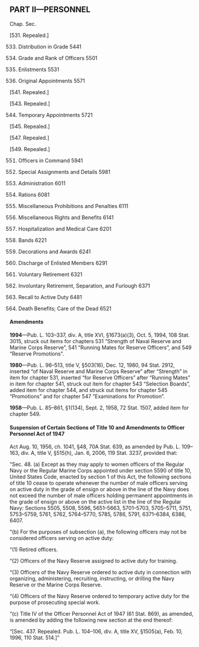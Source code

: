 PART II—PERSONNEL
----------

Chap. Sec.

[531. Repealed.]

533. Distribution in Grade 5441

535. Grade and Rank of Officers 5501

537. Enlistments 5531

539. Original Appointments 5571

[541. Repealed.]

[543. Repealed.]

544. Temporary Appointments 5721

[545. Repealed.]

[547. Repealed.]

[549. Repealed.]

551. Officers in Command 5941

553. Special Assignments and Details 5981

555. Administration 6011

557. Rations 6081

559. Miscellaneous Prohibitions and Penalties 6111

561. Miscellaneous Rights and Benefits 6141

563. Hospitalization and Medical Care 6201

565. Bands 6221

567. Decorations and Awards 6241

569. Discharge of Enlisted Members 6291

571. Voluntary Retirement 6321

573. Involuntary Retirement, Separation, and Furlough 6371

575. Recall to Active Duty 6481

577. Death Benefits; Care of the Dead 6521

#### Amendments ####

**1994**—Pub. L. 103–337, div. A, title XVI, §1673(a)(3), Oct. 5, 1994, 108 Stat. 3015, struck out items for chapters 531 “Strength of Naval Reserve and Marine Corps Reserve”, 541 “Running Mates for Reserve Officers”, and 549 “Reserve Promotions”.

**1980**—Pub. L. 96–513, title V, §503(16), Dec. 12, 1980, 94 Stat. 2912, inserted “of Naval Reserve and Marine Corps Reserve” after “Strength” in item for chapter 531, inserted “for Reserve Officers” after “Running Mates” in item for chapter 541, struck out item for chapter 543 “Selection Boards”, added item for chapter 544, and struck out items for chapter 545 “Promotions” and for chapter 547 “Examinations for Promotion”.

**1958**—Pub. L. 85–861, §1(134), Sept. 2, 1958, 72 Stat. 1507, added item for chapter 549.

#### Suspension of Certain Sections of Title 10 and Amendments to Officer Personnel Act of 1947 ####

Act Aug. 10, 1956, ch. 1041, §48, 70A Stat. 639, as amended by Pub. L. 109–163, div. A, title V, §515(h), Jan. 6, 2006, 119 Stat. 3237, provided that:

“Sec. 48. (a) Except as they may apply to women officers of the Regular Navy or the Regular Marine Corps appointed under section 5590 of title 10, United States Code, enacted by section 1 of this Act, the following sections of title 10 cease to operate whenever the number of male officers serving on active duty in the grade of ensign or above in the line of the Navy does not exceed the number of male officers holding permanent appointments in the grade of ensign or above on the active list in the line of the Regular Navy: Sections 5505, 5508, 5596, 5651–5663, 5701–5703, 5705–5711, 5751, 5753–5759, 5761, 5762, 5764–5770, 5785, 5786, 5791, 6371–6384, 6386, 6407.

“(b) For the purposes of subsection (a), the following officers may not be considered officers serving on active duty:

“(1) Retired officers.

“(2) Officers of the Navy Reserve assigned to active duty for training.

“(3) Officers of the Navy Reserve ordered to active duty in connection with organizing, administering, recruiting, instructing, or drilling the Navy Reserve or the Marine Corps Reserve.

“(4) Officers of the Navy Reserve ordered to temporary active duty for the purpose of prosecuting special work.

“(c) Title IV of the Officer Personnel Act of 1947 (61 Stat. 869), as amended, is amended by adding the following new section at the end thereof:

“[Sec. 437. Repealed. Pub. L. 104–106, div. A, title XV, §1505(a), Feb. 10, 1996, 110 Stat. 514.]”